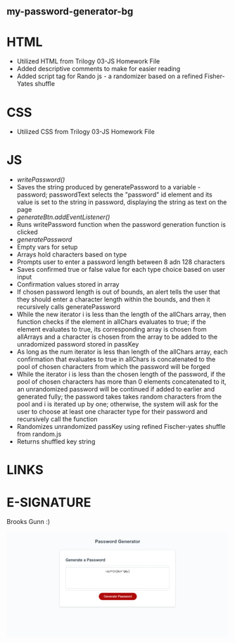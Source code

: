 ## my-password-generator-bg

# HTML
* Utilized HTML from Trilogy 03-JS Homework File
* Added descriptive comments to make for easier reading
* Added script tag for Rando js - a randomizer based on a refined Fisher-Yates shuffle 
# CSS
* Utilized CSS from Trilogy 03-JS Homework File
# JS
* _writePassword()_
* Saves the string produced by generatePassword to a variable - password; passwordText selects the "password" id element and its value is set to the string in password, displaying the string as text on the page
* _generateBtn.addEventListener()_
* Runs writePassword function when the password generation function is clicked
* _generatePassword_
* Empty vars for setup
* Arrays hold characters based on type
* Prompts user to enter a password length between 8 adn 128 characters
* Saves confirmed true or false value for each type choice based on user input
* Confirmation values stored in array
* If chosen password length is out of bounds, an alert tells the user that they should enter a character length within the bounds, and then it recursively calls generatePassword
* While the new iterator i is less than the length of the allChars array, then function checks if the element in allChars evaluates to true; if the element evaluates to true, its corresponding array is chosen from allArrays and a character is chosen from the array to be added to the unradomized password stored in passKey
* As long as the num iterator is less than length of the allChars array, each confirmation that evaluates to true in allChars is concatenated to the pool of chosen characters from which the password will be forged
* While the iterator i is less than the chosen length of the password, if the pool of chosen characters has more than 0 elements concatenated to it, an unrandomized password will be continued if added to earlier and generated fully; the password takes takes random characters from the pool and i is iterated up by one; otherwise, the system will ask for the user to choose at least one character type for their password and recursively call the function
* Randomizes unrandomized passKey using refined Fischer-yates shuffle from random.js
* Returns shuffled key string
# LINKS

# E-SIGNATURE
Brooks Gunn :)

![screenshot](02-Homework\Assets\my_password_generator.png)